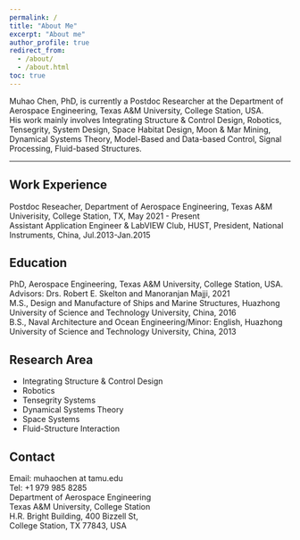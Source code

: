```yaml
---
permalink: /
title: "About Me"
excerpt: "About me"
author_profile: true
redirect_from:
  - /about/
  - /about.html
toc: true
---
```


Muhao Chen, PhD, is currently a Postdoc Researcher at the Department of Aerospace Engineering, Texas A&M University, College Station, USA.  
His work mainly involves Integrating Structure & Control Design, Robotics, Tensegrity, System Design, Space Habitat Design, Moon & Mar Mining, Dynamical Systems Theory, Model-Based and Data-based Control, Signal Processing, Fluid-based Structures.

---

## Work Experience

Postdoc Reseacher, Department of Aerospace Engineering, Texas A&M Univerisity, College Station, TX, May 2021 - Present  
Assistant Application Engineer & LabVIEW Club, HUST, President, National Instruments, China, Jul.2013-Jan.2015  

<!--Research Asistant, Department of Aerospace Engineering, Texas A&M Univerisity, College Station, TX, Sept.2016 - May 2021-->
<!--Research Asistant, Department of Naval Architecture and Ocean Engineering, Huazhong Univeristy of Sci. & Tech. (HUST), China, Sept.2012 - Jul.2016-->


## Education 

PhD, Aerospace Engineering, Texas A&M University, College Station, USA. Advisors: Drs. Robert E. Skelton and Manoranjan Majji, 2021  
M.S., Design and Manufacture of Ships and Marine Structures, Huazhong University of Science and Technology University, China, 2016  
B.S., Naval Architecture and Ocean Engineering/Minor: English, Huazhong University of Science and Technology University, China, 2013 


## Research Area
* Integrating Structure & Control Design
* Robotics
* Tensegrity Systems
* Dynamical Systems Theory
* Space Systems
* Fluid-Structure Interaction


## Contact
Email: muhaochen at tamu.edu  
Tel: +1 979 985 8285  
Department of Aerospace Engineering  
Texas A&M University, College Station  
H.R. Bright Building, 400 Bizzell St,   
College Station, TX 77843, USA
